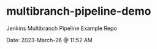 # multibranch-pipeline-demo
Jenkins Multibranch Pipeline Example Repo

Date: 2023-March-26 @ 11:52 AM
